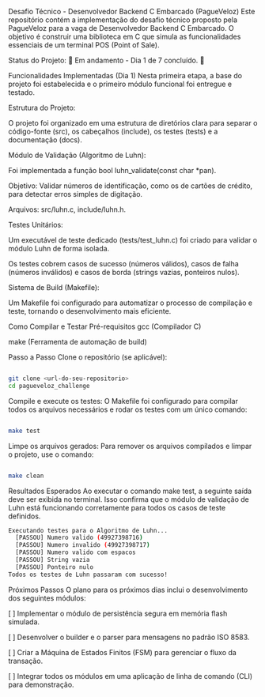 Desafio Técnico - Desenvolvedor Backend C Embarcado (PagueVeloz)
Este repositório contém a implementação do desafio técnico proposto pela PagueVeloz para a vaga de Desenvolvedor Backend C Embarcado. O objetivo é construir uma biblioteca em C que simula as funcionalidades essenciais de um terminal POS (Point of Sale).

Status do Projeto: 🚧 Em andamento - Dia 1 de 7 concluído. 🚧

Funcionalidades Implementadas (Dia 1)
Nesta primeira etapa, a base do projeto foi estabelecida e o primeiro módulo funcional foi entregue e testado.

Estrutura do Projeto:

O projeto foi organizado em uma estrutura de diretórios clara para separar o código-fonte (src), os cabeçalhos (include), os testes (tests) e a documentação (docs).

Módulo de Validação (Algoritmo de Luhn):

Foi implementada a função bool luhn_validate(const char *pan).

Objetivo: Validar números de identificação, como os de cartões de crédito, para detectar erros simples de digitação.

Arquivos: src/luhn.c, include/luhn.h.

Testes Unitários:

Um executável de teste dedicado (tests/test_luhn.c) foi criado para validar o módulo Luhn de forma isolada.

Os testes cobrem casos de sucesso (números válidos), casos de falha (números inválidos) e casos de borda (strings vazias, ponteiros nulos).

Sistema de Build (Makefile):

Um Makefile foi configurado para automatizar o processo de compilação e teste, tornando o desenvolvimento mais eficiente.

Como Compilar e Testar
Pré-requisitos
gcc (Compilador C)

make (Ferramenta de automação de build)

Passo a Passo
Clone o repositório (se aplicável):

``` bash

git clone <url-do-seu-repositorio>
cd pagueveloz_challenge
```
Compile e execute os testes:
O Makefile foi configurado para compilar todos os arquivos necessários e rodar os testes com um único comando:

```bash

make test
```

Limpe os arquivos gerados:
Para remover os arquivos compilados e limpar o projeto, use o comando:

```bash

make clean
```

Resultados Esperados
Ao executar o comando make test, a seguinte saída deve ser exibida no terminal. Isso confirma que o módulo de validação de Luhn está funcionando corretamente para todos os casos de teste definidos.

``` bash
Executando testes para o Algoritmo de Luhn...
  [PASSOU] Numero valido (49927398716)
  [PASSOU] Numero invalido (49927398717)
  [PASSOU] Numero valido com espacos
  [PASSOU] String vazia
  [PASSOU] Ponteiro nulo
Todos os testes de Luhn passaram com sucesso!
```

Próximos Passos
O plano para os próximos dias inclui o desenvolvimento dos seguintes módulos:

[ ] Implementar o módulo de persistência segura em memória flash simulada.

[ ] Desenvolver o builder e o parser para mensagens no padrão ISO 8583.

[ ] Criar a Máquina de Estados Finitos (FSM) para gerenciar o fluxo da transação.

[ ] Integrar todos os módulos em uma aplicação de linha de comando (CLI) para demonstração.
